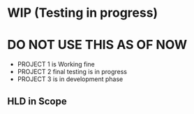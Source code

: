 # WIP (Testing in progress)

# DO NOT USE THIS AS OF NOW

- PROJECT 1 is Working fine
- PROJECT 2 final testing is in progress
- PROJECT 3 is in development phase 

## HLD in Scope

